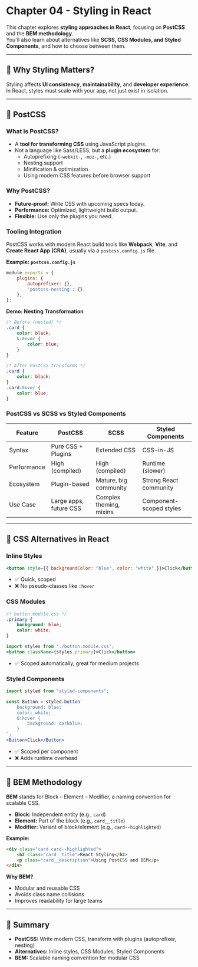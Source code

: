 # Chapter 04 - Styling in React

This chapter explores **styling approaches in React**, focusing on **PostCSS** and the **BEM methodology**.  
You'll also learn about alternatives like **SCSS, CSS Modules, and Styled Components**, and how to choose between them.

---

## 🔹 Why Styling Matters?

Styling affects **UI consistency**, **maintainability**, and **developer experience**.  
In React, styles must scale with your app, not just exist in isolation.

---

## 🔹 PostCSS

### What is PostCSS?

- A **tool for transforming CSS** using JavaScript plugins.
- Not a language like Sass/LESS, but a **plugin ecosystem** for:
    - Autoprefixing (`-webkit-`, `-moz-`, etc.)
    - Nesting support
    - Minification & optimization
    - Using modern CSS features before browser support

### Why PostCSS?

- **Future-proof:** Write CSS with upcoming specs today.
- **Performance:** Optimized, lightweight build output.
- **Flexible:** Use only the plugins you need.

### Tooling Integration

PostCSS works with modern React build tools like **Webpack**, **Vite**, and **Create React App (CRA)**, usually via a `postcss.config.js` file.

**Example: `postcss.config.js`**
```javascript
module.exports = {
    plugins: {
        autoprefixer: {},
        'postcss-nesting': {},
    },
};
```

**Demo: Nesting Transformation**
```css
/* Before (nested) */
.card {
    color: black;
    &:hover {
        color: blue;
    }
}

/* After PostCSS transforms */
.card {
    color: black;
}
.card:hover {
    color: blue;
}
```

### PostCSS vs SCSS vs Styled Components

| Feature      | PostCSS                | SCSS                  | Styled Components      |
|--------------|------------------------|-----------------------|-----------------------|
| Syntax       | Pure CSS + Plugins     | Extended CSS          | CSS-in-JS             |
| Performance  | High (compiled)        | High (compiled)       | Runtime (slower)      |
| Ecosystem    | Plugin-based           | Mature, big community | Strong React community|
| Use Case     | Large apps, future CSS | Complex theming, mixins| Component-scoped styles|

---

## 🔹 CSS Alternatives in React

### Inline Styles

```jsx
<button style={{ backgroundColor: "blue", color: "white" }}>Click</button>
```
- ✅ Quick, scoped
- ❌ No pseudo-classes like `:hover`

### CSS Modules

```css
/* button.module.css */
.primary {
    background: blue;
    color: white;
}
```
```jsx
import styles from "./button.module.css";
<button className={styles.primary}>Click</button>
```
- ✅ Scoped automatically, great for medium projects

### Styled Components

```jsx
import styled from "styled-components";

const Button = styled.button`
    background: blue;
    color: white;
    &:hover {
        background: darkblue;
    }
`;
<Button>Click</Button>
```
- ✅ Scoped per component
- ❌ Adds runtime overhead

---

## 🔹 BEM Methodology

**BEM** stands for Block – Element – Modifier, a naming convention for scalable CSS.

- **Block:** Independent entity (e.g., `card`)
- **Element:** Part of the block (e.g., `card__title`)
- **Modifier:** Variant of block/element (e.g., `card--highlighted`)

**Example:**
```html
<div class="card card--highlighted">
    <h2 class="card__title">React Styling</h2>
    <p class="card__description">Using PostCSS and BEM</p>
</div>
```

**Why BEM?**
- Modular and reusable CSS
- Avoids class name collisions
- Improves readability for large teams

---

## 🔹 Summary

- **PostCSS:** Write modern CSS, transform with plugins (autoprefixer, nesting)
- **Alternatives:** Inline styles, CSS Modules, Styled Components
- **BEM:** Scalable naming convention for modular CSS